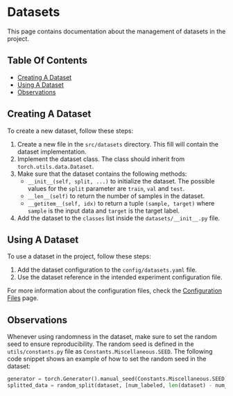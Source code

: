 # Datasets
This page contains documentation about the management of datasets in the project.

## Table Of Contents
- [Creating A Dataset](#creating-a-dataset)
- [Using A Dataset](#using-a-dataset)
- [Observations](#observations)

## Creating A Dataset
To create a new dataset, follow these steps:

1. Create a new file in the `src/datasets` directory. This fill will contain the dataset implementation.
2. Implement the dataset class. The class should inherit from `torch.utils.data.Dataset`.
3. Make sure that the dataset contains the following methods:
    - `__init__(self, split, ...)` to initialize the dataset. The possible values for the `split` parameter are `train`, `val` and `test`.
    - `__len__(self)` to return the number of samples in the dataset.
    - `__getitem__(self, idx)` to return a tuple `(sample, target)` where `sample` is the input data and `target` is the target label.
4. Add the dataset to the `classes` list inside the `datasets/__init__.py` file.

## Using A Dataset
To use a dataset in the project, follow these steps:

1. Add the dataset configuration to the `config/datasets.yaml` file.
2. Use the dataset reference in the intended experiment configuration file.

For more information about the configuration files, check the [Configuration Files](configs.md) page.

## Observations
Whenever using randomness in the dataset, make sure to set the random seed to ensure reproducibility. The random seed is defined in the `utils/constants.py` file as `Constants.Miscellaneous.SEED`. The following code snippet shows an example of how to set the random seed in the dataset:

```python
generator = torch.Generator().manual_seed(Constants.Miscellaneous.SEED)
splitted_data = random_split(dataset, [num_labeled, len(dataset) - num_labeled], generator=generator)
```
